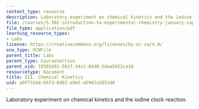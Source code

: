 ```yaml
---
content_type: resource
description: Laboratory experiment on chemical kinetics and the iodine clock reaction.
file: /courses/5-302-introduction-to-experimental-chemistry-january-iap-2005/a9f7316465f30d02a9e5a59d2a1052d0_3_kinetics_2005b.pdf
file_type: application/pdf
learning_resource_types:
- Labs
license: https://creativecommons.org/licenses/by-nc-sa/4.0/
ocw_type: OCWFile
parent_title: Labs
parent_type: CourseSection
parent_uid: 7d382d92-561f-34c2-84d0-5daa5012ca10
resourcetype: Document
title: III. Chemical Kinetics
uid: a9f73164-65f3-0d02-a9e5-a59d2a1052d0
---
```

Laboratory experiment on chemical kinetics and the iodine clock reaction.